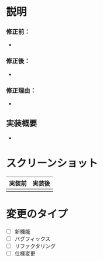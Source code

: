 # 説明



### 修正前：
-

### 修正後：
- 

### 修正理由：
-

## 実装概要
- 


# スクリーンショット

| 実装前 | 実装後 |
| ------------- | ------------- |
|  |   |

# 変更のタイプ
- [ ] 新機能
- [ ] バグフィックス
- [ ] リファクタリング
- [ ] 仕様変更
